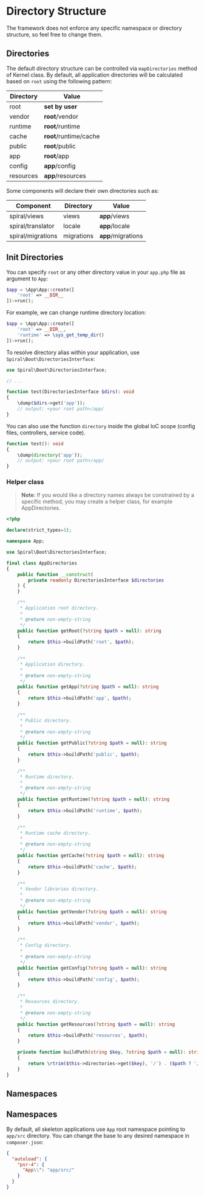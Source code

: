 # Directory Structure

The framework does not enforce any specific namespace or directory structure, so feel free to change them.

## Directories

The default directory structure can be controlled via `mapDirectories` method of Kernel class. By default, all
application directories will be calculated based on `root` using the following pattern:

| Directory | Value                  |
|-----------|------------------------|
| root      | **set by user**        |
| vendor    | **root**/vendor        |
| runtime   | **root**/runtime       |
| cache     | **root**/runtime/cache |
| public    | **root**/public        |
| app       | **root**/app           |
| config    | **app**/config         |
| resources | **app**/resources      |

Some components will declare their own directories such as:

| Component         | Directory  | Value              |
|-------------------|------------|--------------------|
| spiral/views      | views      | **app**/views      |
| spiral/translator | locale     | **app**/locale     |
| spiral/migrations | migrations | **app**/migrations |

## Init Directories

You can specify `root` or any other directory value in your `app.php` file as argument to `App`:

```php
$app = \App\App::create([
    'root' => __DIR__
])->run();
```

For example, we can change runtime directory location:

```php
$app = \App\App::create([
    'root' => __DIR__, 
    'runtime' => \sys_get_temp_dir()
])->run();
```

To resolve directory alias within your application, use `Spiral\Boot\DirectoriesInterface`:

```php
use Spiral\Boot\DirectoriesInterface;

// ...

function test(DirectoriesInterface $dirs): void
{
    \dump($dirs->get('app'));
    // output: <your root path>/app/
}
```

You can also use the function `directory` inside the global IoC scope (config files, controllers, service code).

```php
function test(): void
{
    \dump(directory('app'));
    // output: <your root path>/app/
}
```

### Helper class

> **Note**: If you would like a directory names always be constrained by a specific method, you may create a helper 
> class, for example AppDirectories.

```php
<?php

declare(strict_types=1);

namespace App;

use Spiral\Boot\DirectoriesInterface;

final class AppDirectories
{
    public function __construct(
        private readonly DirectoriesInterface $directories
    ) {
    }

    /**
     * Application root directory.
     *
     * @return non-empty-string
     */
    public function getRoot(?string $path = null): string
    {
        return $this->buildPath('root', $path);
    }

    /**
     * Application directory.
     *
     * @return non-empty-string
     */
    public function getApp(?string $path = null): string
    {
        return $this->buildPath('app', $path);
    }

    /**
     * Public directory.
     *
     * @return non-empty-string
     */
    public function getPublic(?string $path = null): string
    {
        return $this->buildPath('public', $path);
    }

    /**
     * Runtime directory.
     *
     * @return non-empty-string
     */
    public function getRuntime(?string $path = null): string
    {
        return $this->buildPath('runtime', $path);
    }

    /**
     * Runtime cache directory.
     *
     * @return non-empty-string
     */
    public function getCache(?string $path = null): string
    {
        return $this->buildPath('cache', $path);
    }

    /**
     * Vendor libraries directory.
     *
     * @return non-empty-string
     */
    public function getVendor(?string $path = null): string
    {
        return $this->buildPath('vendor', $path);
    }

    /**
     * Config directory.
     *
     * @return non-empty-string
     */
    public function getConfig(?string $path = null): string
    {
        return $this->buildPath('config', $path);
    }

    /**
     * Resources directory.
     *
     * @return non-empty-string
     */
    public function getResources(?string $path = null): string
    {
        return $this->buildPath('resources', $path);
    }

    private function buildPath(string $key, ?string $path = null): string
    {
        return \rtrim($this->directories->get($key), '/') . ($path ? '/' . \ltrim($path, '/') : '');
    }
}
```

## Namespaces


## Namespaces

By default, all skeleton applications use `App` root namespace pointing to `app/src` directory. You can change the base
to any desired namespace in `composer.json`:

```json
{
  "autoload": {
    "psr-4": {
      "App\\": "app/src/"
    }
  }
}
```
